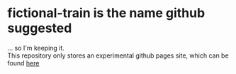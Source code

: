 # fictional-train is the name github suggested
... so I'm keeping it.  
This repository only stores an experimental github pages site, which can be found [here](https://loftlies.github.io/fictional-train/)